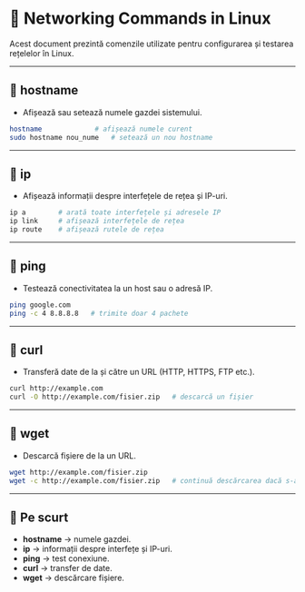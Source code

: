 # 📘 Networking Commands in Linux

Acest document prezintă comenzile utilizate pentru configurarea și testarea rețelelor în Linux.

---

## 🔹 hostname
- Afișează sau setează numele gazdei sistemului.
```bash
hostname             # afișează numele curent
sudo hostname nou_nume   # setează un nou hostname
```

---

## 🔹 ip
- Afișează informații despre interfețele de rețea și IP-uri.
```bash
ip a        # arată toate interfețele și adresele IP
ip link     # afișează interfețele de rețea
ip route    # afișează rutele de rețea
```

---

## 🔹 ping
- Testează conectivitatea la un host sau o adresă IP.
```bash
ping google.com
ping -c 4 8.8.8.8   # trimite doar 4 pachete
```

---

## 🔹 curl
- Transferă date de la și către un URL (HTTP, HTTPS, FTP etc.).
```bash
curl http://example.com
curl -O http://example.com/fisier.zip   # descarcă un fișier
```

---

## 🔹 wget
- Descarcă fișiere de la un URL.
```bash
wget http://example.com/fisier.zip
wget -c http://example.com/fisier.zip   # continuă descărcarea dacă s-a întrerupt
```

---

## 🔹 Pe scurt
- **hostname** → numele gazdei.  
- **ip** → informații despre interfețe și IP-uri.  
- **ping** → test conexiune.  
- **curl** → transfer de date.  
- **wget** → descărcare fișiere.  
